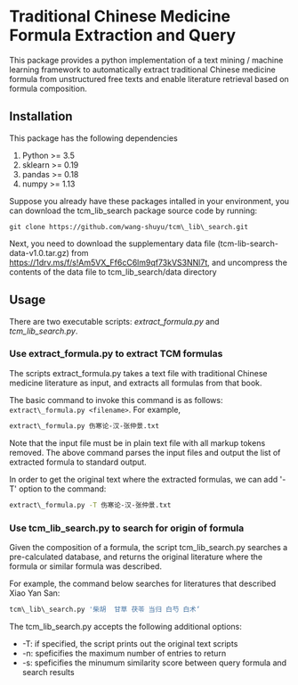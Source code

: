 # Traditional Chinese Medicine Formula Extraction and Query

This package provides a python implementation of a text mining / machine
learning framework to automatically extract traditional Chinese medicine formula
from unstructured free texts and enable literature retrieval based on formula
composition.

## Installation

This package has the following dependencies
1. Python >= 3.5
2. sklearn >= 0.19
3. pandas >= 0.18
4. numpy >= 1.13

Suppose you already have these packages intalled in your environment, you can
download the tcm\_lib\_search package source code by running:
```
git clone https://github.com/wang-shuyu/tcm\_lib\_search.git
```

Next, you need to download the supplementary data file
(tcm-lib-search-data-v1.0.tar.gz) from
https://1drv.ms/f/s!Am5VX_Ff6cC6lm9qf73kVS3NNl7t, and uncompress the contents of
the data file to tcm\_lib\_search/data directory

## Usage

There are two executable scripts: *extract\_formula.py* and  *tcm\_lib\_search.py*.

### Use extract\_formula.py to extract TCM formulas

The scripts extract\_formula.py takes a text file with traditional Chinese
medicine literature as input, and extracts all formulas from that book.

The basic command to invoke this command is as follows: ```extract\_formula.py <filename>```. For example,
```bash
extract\_formula.py 伤寒论-汉-张仲景.txt
```
Note that the input file must be in plain text file with all markup tokens removed. The above command parses the input files and output the list of extracted formula to standard output.

In order to get the original text where the extracted formulas, we can add '-T' option to the command:
```bash
extract\_formula.py -T 伤寒论-汉-张仲景.txt
```

### Use tcm\_lib\_search.py to search for origin of formula

Given the composition of a formula, the script tcm\_lib\_search.py searches a
pre-calculated database, and returns the original literature where the formula
or similar formula was described.

For example, the command below searches for literatures that described Xiao Yan San:
```bash
tcm\_lib\_search.py '柴胡  甘草 茯苓 当归 白芍 白术‘
```
The  tcm\_lib\_search.py accepts the following additional options:
* -T: if specified, the script prints out the original text scripts
* -n: speficifies the maximum number of entries to return
* -s: speficifies the minumum similarity score between query formula and search results
